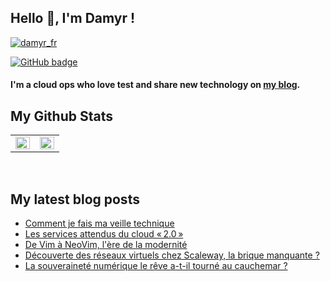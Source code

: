 ## Hello 👋, I'm Damyr !

<p align="left"> <a href="https://twitter.com/damyr_fr" target="blank"><img src="https://img.shields.io/twitter/follow/damyr_fr?logo=twitter&style=for-the-badge" alt="damyr_fr" /></a>

<a href="https://github.com/DamyrFr?tab=followers"><img src="https://img.shields.io/github/followers/DamyrFr?tab=followers?label=blue&logo=github&style=for-the-badge" alt="GitHub badge" /></a></p>

#### I'm a cloud ops who love test and share new technology on [my blog](https://www.damyr.fr).

## My Github Stats
<table><tr><td valign="top" width="50%">
<img src="https://github-readme-stats.vercel.app/api?username=DamyrFr&show_icons=true&theme=merko&count_private=true&hide_border=true" align="left" style="width: 100%" />
</td><td valign="top" width="50%">
<img src="https://github-readme-stats.vercel.app/api/top-langs/?username=DamyrFr&theme=merko&hide_border=true&layout=compact" align="left" style="width: 100%" />
</td></tr></table>
<br/>

## My latest blog posts
<!-- BLOG-POST-LIST:START -->
- [Comment je fais ma veille technique](https://www.damyr.fr/posts/veille-techno/)
- [Les services attendus du cloud « 2.0 »](https://www.damyr.fr/posts/attentes-du-cloud-2/)
- [De Vim à NeoVim, l&#39;ère de la modernité](https://www.damyr.fr/posts/neovim/)
- [Découverte des réseaux virtuels chez Scaleway, la brique manquante ?](https://www.damyr.fr/posts/scaleway-vpc/)
- [La souveraineté numérique le rêve a-t-il tourné au cauchemar ?](https://www.damyr.fr/posts/la-souverainete-numerique/)
<!-- BLOG-POST-LIST:END -->
<br />
